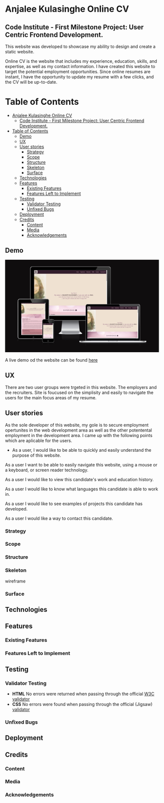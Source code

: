 # Anjalee Kulasinghe Online CV

## Code Institute - First Milestone Project: User Centric Frontend Development.

This website was developed to showcase my ability to design and create a static website.

Online CV is the website that includes my experience, education, skills, and expertise, as well as my contact information. I have created this website to target the potential employment opportunities. Since online resumes are instant, I have the opportunity to update my resume with a few clicks, and the CV will be up-to-date.

# Table of Contents
- [Anjalee Kulasinghe Online CV](#anjalee-kulasinghe-online-cv)
  - [Code Institute - First Milestone Project: User Centric Frontend Development.](#code-institute---first-milestone-project-user-centric-frontend-development)
- [Table of Contents](#table-of-contents)
  - [Demo](#demo)
  - [UX](#ux)
  - [User stories](#user-stories)
    - [Strategy](#strategy)
    - [Scope](#scope)
    - [Structure](#structure)
    - [Skeleton](#skeleton)
    - [Surface](#surface)
  - [Technologies](#technologies)
  - [Features](#features)
    - [Existing Features](#existing-features)
    - [Features Left to Implement](#features-left-to-implement)
  - [Testing](#testing)
    - [Validator Testing](#validator-testing)
    - [Unfixed Bugs](#unfixed-bugs)
  - [Deployment](#deployment)
  - [Credits](#credits)
    - [Content](#content)
    - [Media](#media)
    - [Acknowledgements](#acknowledgements)

## Demo

![Website look on different devices](./readme-assets/device_look.PNG)

A live demo od the website can be found [here](https://anjalee-kulasinghe.github.io/portfolio-project1-cv-website/index.html)


## UX
There are two user groups were trgeted in this website. The employers and the recruiters.
Site is foucused on the simplisity and easily to navigate the users for the main focus areas of my resume.

## User stories
As the sole developer of this website, my gole is to secure employment opertunites in the web development area as well as the other potentental employment in the development area.
I came up with the following points which are aplicable for the users.

* As a user, I would like to be able to quickly and easily understand the purpose of this website.

As a user I want to be able to easily navigate this website, using a mouse or a keyboard, or screen reader technology.

As a user I would like to view this candidate's work and education history.

As a user I would like to know what languages this candidate is able to work in.

As a user I would like to see examples of projects this candidate has developed.

As a user I would like a way to contact this candidate.

### Strategy
### Scope
### Structure
### Skeleton
wireframe
### Surface

## Technologies

## Features
### Existing Features
### Features Left to Implement

## Testing
### Validator Testing
* **HTML**
  No errors were returned when passing through the official [W3C validator](./readme-assets/validator_result_html.PNG)
* **CSS**
No errors were found when passing through the official (Jigsaw) [validator](./readme-assets/css-validator_result.PNG)
### Unfixed Bugs

## Deployment

## Credits
### Content
### Media
### Acknowledgements
